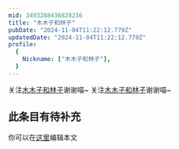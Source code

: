 ```yaml
---
mid: 3493288436828236
title: "木木子和林子"
pubDate: "2024-11-04T11:22:12.779Z"
updatedDate: "2024-11-04T11:22:12.779Z"
profile:
  {
    Nickname: ["木木子和林子"],
  }
---
```


关注[木木子和林子](https://space.bilibili.com/3493288436828236)谢谢喵~ 关注[木木子和林子](https://space.bilibili.com/3493288436828236)谢谢喵~

## 此条目有待补充
你可以在[这里](https://github.com/Yuhanawa/VTuber.ICU-Content/edit/master/v/木木子和林子/index.md)编辑本文
